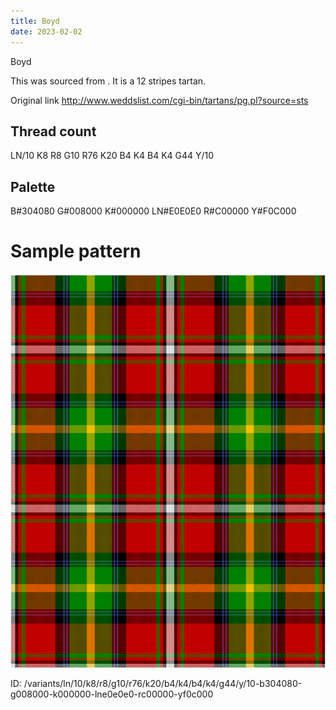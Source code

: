 ```yaml
---
title: Boyd
date: 2023-02-02
---
```

Boyd

This was sourced from <no value>.  It is a 12 stripes tartan.

Original link http://www.weddslist.com/cgi-bin/tartans/pg.pl?source=sts

## Thread count
LN/10 K8 R8 G10 R76 K20 B4 K4 B4 K4 G44 Y/10

## Palette
B#304080 G#008000 K#000000 LN#E0E0E0 R#C00000 Y#F0C000

# Sample pattern

![Tartan detail](tartan.png "LN/10 K8 R8 G10 R76 K20 B4 K4 B4 K4 G44 Y/10 tartan")

ID: /variants/ln/10/k8/r8/g10/r76/k20/b4/k4/b4/k4/g44/y/10-b304080-g008000-k000000-lne0e0e0-rc00000-yf0c000